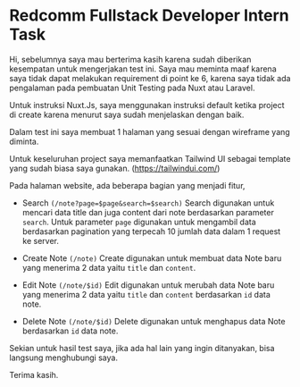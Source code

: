 # Redcomm Fullstack Developer Intern Task

Hi, sebelumnya saya mau berterima kasih karena sudah diberikan kesempatan untuk mengerjakan test ini. Saya mau meminta maaf karena saya tidak dapat melakukan requirement di point ke 6, karena saya tidak ada pengalaman pada pembuatan Unit Testing pada Nuxt atau Laravel.

Untuk instruksi Nuxt.Js, saya menggunakan instruksi default ketika project di create karena menurut saya sudah menjelaskan dengan baik.

Dalam test ini saya membuat 1 halaman yang sesuai dengan wireframe yang diminta.

Untuk keseluruhan project saya memanfaatkan Tailwind UI sebagai template yang sudah biasa saya gunakan. (https://tailwindui.com/)

Pada halaman website, ada beberapa bagian yang menjadi fitur,

- Search `(/note?page=$page&search=$search)`
  Search digunakan untuk mencari data title dan juga content dari note berdasarkan parameter `search`. Untuk parameter `page` digunakan untuk mengambil data berdasarkan pagination yang terpecah 10 jumlah data dalam 1 request ke server.

- Create Note `(/note)`
  Create digunakan untuk membuat data Note baru yang menerima 2 data yaitu `title` dan `content`.

- Edit Note `(/note/$id)`
  Edit digunakan untuk merubah data Note baru yang menerima 2 data yaitu `title` dan `content` berdasarkan `id` data note.

- Delete Note `(/note/$id)`
  Delete digunakan untuk menghapus data Note berdasarkan `id` data note.

Sekian untuk hasil test saya, jika ada hal lain yang ingin ditanyakan, bisa langsung menghubungi saya. 

Terima kasih.